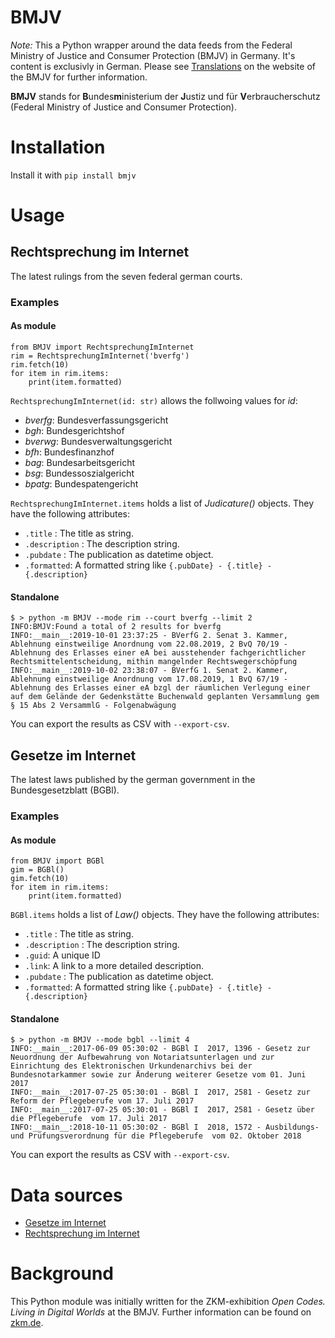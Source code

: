 # BMJV

*Note:* This a Python wrapper around the data feeds from the Federal Ministry of Justice and Consumer Protection (BMJV) in Germany. It's content is exclusivly in German. Please see [Translations](https://www.gesetze-im-internet.de/Teilliste_translations.html) on the website of the BMJV for further information.

**BMJV** stands for **B**undes**m**inisterium der **J**ustiz und für **V**erbraucherschutz (Federal Ministry of Justice and Consumer Protection).

# Installation

Install it with ```pip install bmjv```

# Usage

## Rechtsprechung im Internet

The latest rulings from the seven federal german courts.

### Examples
#### As module
```
from BMJV import RechtsprechungImInternet
rim = RechtsprechungImInternet('bverfg')
rim.fetch(10)
for item in rim.items:
    print(item.formatted)
```

```RechtsprechungImInternet(id: str)``` allows the follwoing values for *id*:

* *bverfg*: Bundesverfassungsgericht
* *bgh*: Bundesgerichtshof
* *bverwg*: Bundesverwaltungsgericht
* *bfh*: Bundesfinanzhof
* *bag*: Bundesarbeitsgericht
* *bsg*: Bundessoszialgericht
* *bpatg*: Bundespatengericht

```RechtsprechungImInternet.items``` holds a list of *Judicature()* objects. They have the following attributes:
* ```.title``` : The title as string.
* ```.description``` : The description string.
* ```.pubdate``` : The publication as datetime object.
* ```.formatted```: A formatted string like ```{.pubDate} - {.title} - {.description}```

#### Standalone
```
$ > python -m BMJV --mode rim --court bverfg --limit 2
INFO:BMJV:Found a total of 2 results for bverfg
INFO:__main__:2019-10-01 23:37:25 - BVerfG 2. Senat 3. Kammer, Ablehnung einstweilige Anordnung vom 22.08.2019, 2 BvQ 70/19 - Ablehnung des Erlasses einer eA bei ausstehender fachgerichtlicher Rechtsmittelentscheidung, mithin mangelnder Rechtswegerschöpfung
INFO:__main__:2019-10-02 23:38:07 - BVerfG 1. Senat 2. Kammer, Ablehnung einstweilige Anordnung vom 17.08.2019, 1 BvQ 67/19 - Ablehnung des Erlasses einer eA bzgl der räumlichen Verlegung einer auf dem Gelände der Gedenkstätte Buchenwald geplanten Versammlung gem § 15 Abs 2 VersammlG - Folgenabwägung
```

You can export the results as CSV with `--export-csv`.

## Gesetze im Internet

The latest laws published by the german government in the Bundesgesetzblatt (BGBl).

### Examples
#### As module

```
from BMJV import BGBl
gim = BGBl()
gim.fetch(10)
for item in rim.items:
    print(item.formatted)
```

```BGBl.items``` holds a list of *Law()* objects. They have the following attributes:
* ```.title``` : The title as string.
* ```.description``` : The description string.
* ```.guid```: A unique ID
* ```.link```: A link to a more detailed description.
* ```.pubdate``` : The publication as datetime object.
* ```.formatted```: A formatted string like ```{.pubDate} - {.title} - {.description}```

#### Standalone
```
$ > python -m BMJV --mode bgbl --limit 4
INFO:__main__:2017-06-09 05:30:02 - BGBl I  2017, 1396 - Gesetz zur Neuordnung der Aufbewahrung von Notariatsunterlagen und zur Einrichtung des Elektronischen Urkundenarchivs bei der Bundesnotarkammer sowie zur Änderung weiterer Gesetze vom 01. Juni 2017
INFO:__main__:2017-07-25 05:30:01 - BGBl I  2017, 2581 - Gesetz zur Reform der Pflegeberufe vom 17. Juli 2017
INFO:__main__:2017-07-25 05:30:01 - BGBl I  2017, 2581 - Gesetz über die Pflegeberufe  vom 17. Juli 2017
INFO:__main__:2018-10-11 05:30:02 - BGBl I  2018, 1572 - Ausbildungs- und Prüfungsverordnung für die Pflegeberufe  vom 02. Oktober 2018
```

You can export the results as CSV with `--export-csv`.

# Data sources

* [Gesetze im Internet](https://www.gesetze-im-internet.de/)
* [Rechtsprechung im Internet](https://www.rechtsprechung-im-internet.de/)

# Background

This Python module was initially written for the ZKM-exhibition *Open Codes. Living in Digital Worlds* at the BMJV. Further information can be found on [zkm.de](https://zkm.de/en/exhibition/2019/03/open-codes-living-in-digital-worlds).
